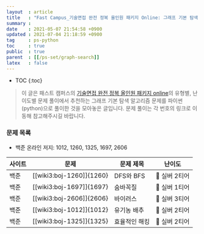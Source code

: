 ```yaml
---
layout  : article
title   : "Fast Campus_기술면접 완전 정복 올인원 패키지 Online: 그래프 기본 탐색 알고리즘"
summary : 
date    : 2021-05-07 21:54:58 +0900
updated : 2021-07-04 21:18:59 +0900
tag     : ps-python
toc     : true
public  : true
parent  : [[/ps-set/graph-search]]
latex   : false
---
```

* TOC
{:toc}

> 이 글은 패스트 캠퍼스의 [기술면접 완전 정복 올인원 패키지 online](https://fastcampus.co.kr/dev_online_algo)의 유형별, 난이도별 문제 풀이에서 추천하는 그래프 기본 탐색 알고리즘 문제를 파이썬(python)으로 풀이한 것을 모아놓은 글입니다. 문제 풀이는 각 번호의 링크로 이동해 참고해주시길 바랍니다.

### 문제 목록

* 백준 온라인 저지: 1012, 1260, 1325, 1697, 2606

| 사이트 | 문제                       | 문제 제목                  | 난이도          |
| ------ | -------------------------- | -------------------------- | --------------- |
| 백준   | [[wiki3:boj-1260]]{1260}   | DFS와 BFS                  | 🥈 실버 2티어   |
| 백준   | [[wiki3:boj-1697]]{1697}   | 숨바꼭질                   | 🥈 실버 1티어   |
| 백준   | [[wiki3:boj-2606]]{2606}   | 바이러스                   | 🥈 실버 3티어   |
| 백준   | [[wiki3:boj-1012]]{1012}   | 유기농 배추                | 🥈 실버 2티어   |
| 백준   | [[wiki3:boj-1325]]{1325}   | 효율적인 해킹              | 🥈 실버 2티어   |
